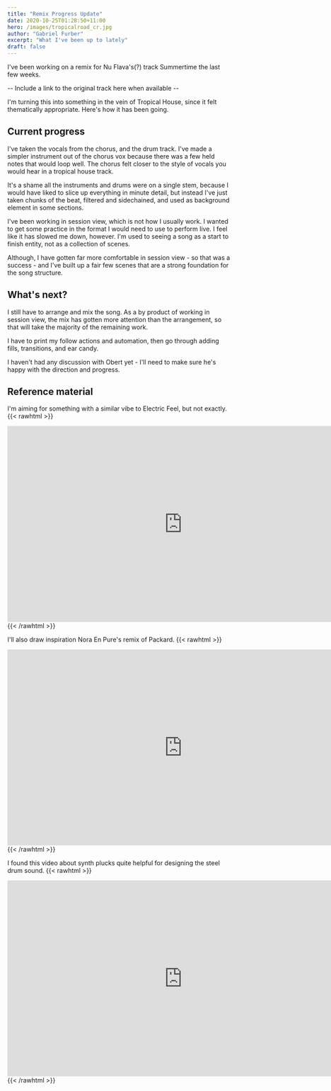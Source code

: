 ```yaml
---
title: "Remix Progress Update"
date: 2020-10-25T01:28:50+11:00
hero: /images/tropicalroad_cr.jpg 
author: "Gabriel Furber"
excerpt: "What I've been up to lately"
draft: false
---
```


I've been working on a remix for Nu Flava's(?) track Summertime the last few weeks. 

-- Include a link to the original track here when available --

I'm turning this into something in the vein of Tropical House, since it felt thematically appropriate. Here's how it has been going.



## Current progress
I've taken the vocals from the chorus, and the drum track. I've made a simpler instrument out of the chorus vox because there was a few held notes that would loop well. The chorus felt closer to the style of vocals you would hear in a tropical house track.

It's a shame all the instruments and drums were on a single stem, because I would have liked to slice up everything in minute detail, but instead I've just taken chunks of the beat, filtered and sidechained, and used as background element in some sections.

I've been working in session view, which is not how I usually work. I wanted to get some practice in the format I would need to use to perform live. I feel like it has slowed me down, however. I'm used to seeing a song as a start to finish entity, not as a collection of scenes. 

Although, I have gotten far more comfortable in session view - so that was a success - and I've built up a fair few scenes that are a strong foundation for the song structure.



## What's next?
I still have to arrange and mix the song. As a by product of working in session view, the mix has gotten more attention than the arrangement, so that will take the majority of the remaining work.

I have to print my follow actions and automation, then go through adding fills, transitions, and ear candy.

I haven't had any discussion with Obert yet - I'll need to make sure he's happy with the direction and progress.



## Reference material
I'm aiming for something with a similar vibe to Electric Feel, but not exactly. 
{{< rawhtml >}}
<iframe 
	frameborder="0" 
	scrolling="no" 
	marginheight="0" 
	marginwidth="0"
	width="788.54" 
	height="443" 
	type="text/html" 
	src="https://www.youtube.com/embed/VvdhCmeFQfU?autoplay=0&fs=0&iv_load_policy=3&showinfo=0&rel=0&cc_load_policy=0&start=0&end=0">
</iframe>
{{< /rawhtml >}}

I'll also draw inspiration Nora En Pure's remix of Packard.
{{< rawhtml >}}
<iframe 
	frameborder="0" 
	scrolling="no" 
	marginheight="0" 
	marginwidth="0"
	width="788.54" 
	height="443" 
	type="text/html" 
	src="https://www.youtube.com/embed/O1AtdjrzmwI?autoplay=0&fs=0&iv_load_policy=3&showinfo=0&rel=0&cc_load_policy=0&start=0&end=0">
</iframe>
{{< /rawhtml >}}

I found this video about synth plucks quite helpful for designing the steel drum sound.
{{< rawhtml >}}
<iframe 
	frameborder="0" 
	scrolling="no" 
	marginheight="0" 
	marginwidth="0"
	width="788.54" 
	height="443" 
	type="text/html" 
	src="https://www.youtube.com/embed/aaiiBmMZfFE?autoplay=0&fs=0&iv_load_policy=3&showinfo=0&rel=0&cc_load_policy=0&start=0&end=0">
</iframe>
{{< /rawhtml >}}

